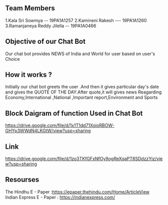 ## Team Members
1.Kala Sri Sowmya -- 19PA1A1257
2.Kamineni Rakesh --- 19PA1A1260
3.Ramanjaneya Reddy Jilella -- 19PA1A0466

## Objective of our Chat Bot 
Our chat bot provides  NEWS of India and World for user based on user's Choice 
## How it works ? 
Initially our chat bot greets the user .And then it gives particular day's date and gives the QUOTE OF THE DAY.After quote,it will gives news Reagarding Economy,International ,National ,Important report,Environment and Sports 

## Block Daigram of function Used in Chat Bot
https://drive.google.com/file/d/1x1T1dd71XoioRBOW-GHYp3WWdN4LKGtW/view?usp=sharing

## Link 
https://drive.google.com/file/d/1zo3TKfGFxNfOy9ogReXqaPT8SDdzzYiz/view?usp=sharing
## Resourses
The Hindhu E - Paper  :https://epaper.thehindu.com/Home/ArticleView
Indian Express E - Paper : https://indianexpress.com/
